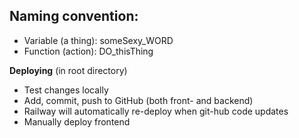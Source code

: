 
## Naming convention:
- Variable (a thing): someSexy_WORD
- Function (action): DO_thisThing

**Deploying** (in root directory)
- Test changes locally
- Add, commit, push to GitHub (both front- and backend)
- Railway will automatically re-deploy when git-hub code updates
- Manually deploy frontend


